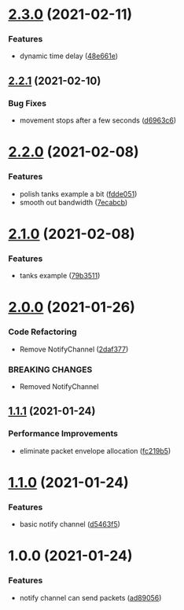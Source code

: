 # [2.3.0](https://github.com/MirrorNG/Momentum/compare/v2.2.1...v2.3.0) (2021-02-11)


### Features

* dynamic time delay ([48e661e](https://github.com/MirrorNG/Momentum/commit/48e661e29ef0a29dd341cf7b75cef0a914b82c19))

## [2.2.1](https://github.com/MirrorNG/Momentum/compare/v2.2.0...v2.2.1) (2021-02-10)


### Bug Fixes

* movement stops after a few seconds ([d6963c6](https://github.com/MirrorNG/Momentum/commit/d6963c6fb88e864a6c4cb69a22cd8fee7d097efa))

# [2.2.0](https://github.com/MirrorNG/Momentum/compare/v2.1.0...v2.2.0) (2021-02-08)


### Features

* polish tanks example a bit ([fdde051](https://github.com/MirrorNG/Momentum/commit/fdde05103faa6c0349b55b784dd57a7a1a46338f))
* smooth out bandwidth ([7ecabcb](https://github.com/MirrorNG/Momentum/commit/7ecabcb8505efd7e3bcb3f1b8f92009f94767bda))

# [2.1.0](https://github.com/MirrorNG/Momentum/compare/v2.0.0...v2.1.0) (2021-02-08)


### Features

* tanks example ([79b3511](https://github.com/MirrorNG/Momentum/commit/79b35111085976da3626cb09c435d1210f0aba3e))

# [2.0.0](https://github.com/MirrorNG/Momentum/compare/v1.1.1...v2.0.0) (2021-01-26)


### Code Refactoring

* Remove NotifyChannel ([2daf377](https://github.com/MirrorNG/Momentum/commit/2daf3776da093683c4c7759ca391b2ff722bd481))


### BREAKING CHANGES

* Removed NotifyChannel

## [1.1.1](https://github.com/MirrorNG/Momentum/compare/v1.1.0...v1.1.1) (2021-01-24)


### Performance Improvements

* eliminate packet envelope allocation ([fc219b5](https://github.com/MirrorNG/Momentum/commit/fc219b5b46d41d5f998594c2759a284ee1ee8bd5))

# [1.1.0](https://github.com/MirrorNG/Momentum/compare/v1.0.0...v1.1.0) (2021-01-24)


### Features

* basic notify channel ([d5463f5](https://github.com/MirrorNG/Momentum/commit/d5463f539ea18e1277b75e6a755e68ee098410bc))

# 1.0.0 (2021-01-24)


### Features

* notify channel can send packets ([ad89056](https://github.com/MirrorNG/Momentum/commit/ad890569d009824c5ad3879d5779abd9a0f48a49))
